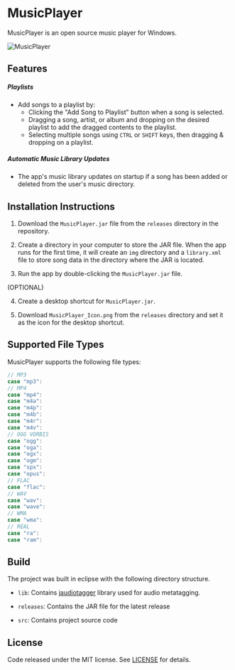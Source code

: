 # MusicPlayer

MusicPlayer is an open source music player for Windows.

![MusicPlayer](https://cloud.githubusercontent.com/assets/9737241/15847521/d1f4d14c-2c43-11e6-87be-7c6e24109a1e.PNG)


## Features

##### Playlists
* Add songs to a playlist by:
  * Clicking the "Add Song to Playlist" button when a song is selected.
  * Dragging a song, artist, or album and dropping on the desired playlist to add the dragged contents to the playlist.
  * Selecting multiple songs using `CTRL` or `SHIFT` keys, then dragging & dropping on a playlist.

##### Automatic Music Library Updates
* The app's music library updates on startup if a song has been added or deleted from the user's music directory.


## Installation Instructions

1. Download the `MusicPlayer.jar` file from the `releases` directory in the repository.

2. Create a directory in your computer to store the JAR file. When the app runs for the first time, it will create an `img` directory and a `library.xml` file to store song data in the directory where the JAR is located.

3. Run the app by double-clicking the `MusicPlayer.jar` file.

(OPTIONAL)

4. Create a desktop shortcut for `MusicPlayer.jar`.

5. Download `MusicPlayer_Icon.png` from the `releases` directory and set it as the icon for the desktop shortcut.


## Supported File Types

MusicPlayer supports the following file types:
```java
// MP3
case "mp3":
// MP4
case "mp4":
case "m4a":
case "m4p":
case "m4b":
case "m4r":
case "m4v":
// OGG VORBIS
case "ogg":
case "oga":
case "ogx":
case "ogm":
case "spx":
case "opus":
// FLAC
case "flac":
// WAV
case "wav":
case "wave":
// WMA
case "wma":
// REAL
case "ra":
case "ram":
```


## Build

The project was built in eclipse with the following directory structure.

* `lib`: Contains [jaudiotagger](https://bitbucket.org/ijabz/jaudiotagger/overview) library used for audio metatagging.

* `releases`: Contains the JAR file for the latest release

* `src`: Contains project source code


## License

Code released under the MIT license. See [LICENSE](https://github.com/Mpmart08/MusicPlayer/blob/master/LICENSE) for details.
